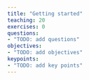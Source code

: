 ```yaml
---
title: "Getting started"
teaching: 20
exercises: 0
questions:
- "TODO: add questions"
objectives:
- "TODO: add objectives"
keypoints:
- "TODO: add key points"
---
```


